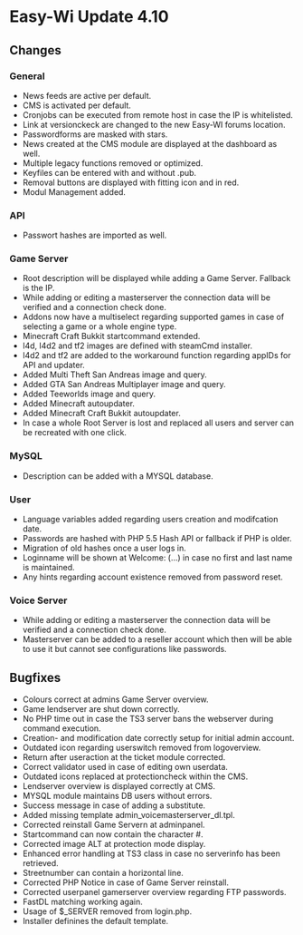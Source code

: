 # Easy-Wi Update 4.10

## Changes

### General

- News feeds are active per default.
- CMS is activated per default.
- Cronjobs can be executed from remote host in case the IP is whitelisted.
- Link at versionckeck are changed to the new Easy-WI forums location.
- Passwordforms are masked with stars.
- News created at the CMS module are displayed at the dashboard as well.
- Multiple legacy functions removed or optimized.
- Keyfiles can be entered with and without .pub.
- Removal buttons are displayed with fitting icon and in red.
- Modul Management added.

### API

- Passwort hashes are imported as well.

### Game Server

- Root description will be displayed while adding a Game Server. Fallback is the IP.
- While adding or editing a masterserver the connection data will be verified and a connection check done.
- Addons now have a multiselect regarding supported games in case of selecting a game or a whole engine type.
- Minecraft Craft Bukkit startcommand extended.
- l4d, l4d2 and tf2 images are defined with steamCmd installer.
- l4d2 and tf2 are added to the workaround function regarding appIDs for API and updater.
- Added Multi Theft San Andreas image and query.
- Added GTA San Andreas Multiplayer image and query.
- Added Teeworlds image and query.
- Added Minecraft autoupdater.
- Added Minecraft Craft Bukkit autoupdater.
- In case a whole Root Server is lost and replaced all users and server can be recreated with one click.

### MySQL

- Description can be added with a MYSQL database.

### User

- Language variables added regarding users creation and modifcation date.
- Passwords are hashed with PHP 5.5 Hash API or fallback if PHP is older.
- Migration of old hashes once a user logs in.
- Loginname will be shown at Welcome: (...) in case no first and last name is maintained.
- Any hints regarding account existence removed from password reset.

### Voice Server

- While adding or editing a masterserver the connection data will be verified and a connection check done.
- Masterserver can be added to a reseller account which then will be able to use it but cannot see configurations like passwords.

## Bugfixes

- Colours correct at admins Game Server overview.
- Game lendserver are shut down correctly.
- No PHP time out in case the TS3 server bans the webserver during command execution.
- Creation- and modification date correctly setup for initial admin account.
- Outdated icon regarding userswitch removed from logoverview.
- Return after useraction at the ticket module corrected.
- Correct validator used in case of editing own userdata.
- Outdated icons replaced at protectioncheck within the CMS.
- Lendserver overview is displayed correctly at CMS.
- MYSQL module maintains DB users without errors.
- Success message in case of adding a substitute.
- Added missing template admin_voicemasterserver_dl.tpl.
- Corrected reinstall Game Servern at adminpanel.
- Startcommand can now contain the character #.
- Corrected image ALT at protection mode display.
- Enhanced error handling at TS3 class in case no serverinfo has been retrieved.
- Streetnumber can contain a horizontal line.
- Corrected PHP Notice in case of Game Server reinstall.
- Corrected userpanel gamerserver overview regarding FTP passwords.
- FastDL matching working again.
- Usage of $_SERVER removed from login.php.
- Installer definines the default template.